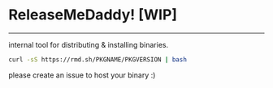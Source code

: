 # ReleaseMeDaddy! [WIP]
---

internal tool for distributing & installing binaries.

```bash
curl -sS https://rmd.sh/PKGNAME/PKGVERSION | bash
```

please create an issue to host your binary :)
